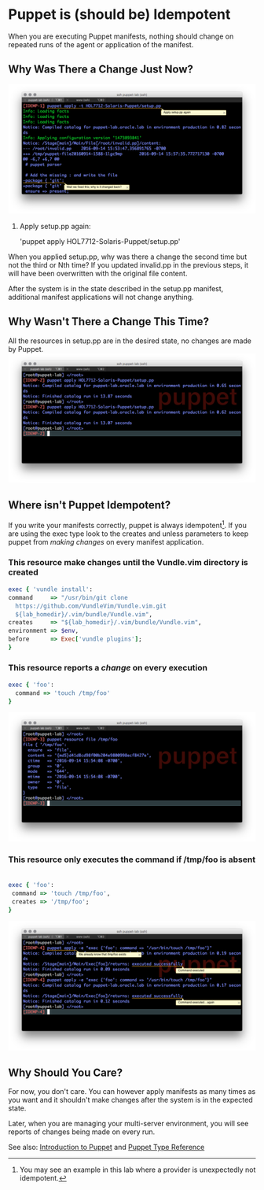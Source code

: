 # Puppet is (should be) Idempotent

When you are executing Puppet manifests, nothing should change on repeated runs of the agent or application of the manifest.

## Why Was There a Change Just Now?

![](IDEMP-PUP-000.0.png)

1. Apply setup.pp again:

   'puppet apply HOL7712-Solaris-Puppet/setup.pp'

When you applied setup.pp, why was there a change the second time but not the third or Nth time? If you updated invalid.pp in the previous steps, it will have been overwritten with the original file content.

After the system is in the state described in the setup.pp manifest, additional manifest applications will not change anything.

## Why Wasn't There a Change This Time?

All the resources in setup.pp are in the desired state, no changes are made by Puppet.
![](IDEMP-PUP-000.1.png)

## Where isn't Puppet Idempotent?

If you write your manifests correctly, puppet is always idempotent[^1]. If you are using the exec type look to the creates and unless parameters to keep puppet from _making changes_ on every manifest application.

### This resource make changes until the Vundle.vim directory is created

```ruby
exec { 'vundle install':
command     => "/usr/bin/git clone 
  https://github.com/VundleVim/Vundle.vim.git 
  ${lab_homedir}/.vim/bundle/Vundle.vim",
creates     => "${lab_homedir}/.vim/bundle/Vundle.vim",
environment => $env,
before      => Exec['vundle plugins'];
}
```

### This resource reports a _change_ on every execution

```ruby
exec { 'foo':
  command => 'touch /tmp/foo'
}

```

![](IDEMP-PUP-000.2.png)

### This resource only executes the command if /tmp/foo is absent

```ruby

exec { 'foo':
 command => 'touch /tmp/foo',
 creates => '/tmp/foo';
}
```

![](IDEMP-PUP-000.3.png)

## Why Should You Care?

For now,  you don't care. You can however apply manifests as many times as you want and it shouldn't make changes after the system is in the expected state.

Later, when you are managing your multi-server environment, you will see reports of changes being made on every run.

See also: [Introduction to Puppet](https://docs.puppet.com/guides/introduction.html) and [Puppet Type Reference](https://docs.puppet.com/puppet/latest/reference/type.html)

[^1]: You may see an example in this lab where a provider is unexpectedly not idempotent.

